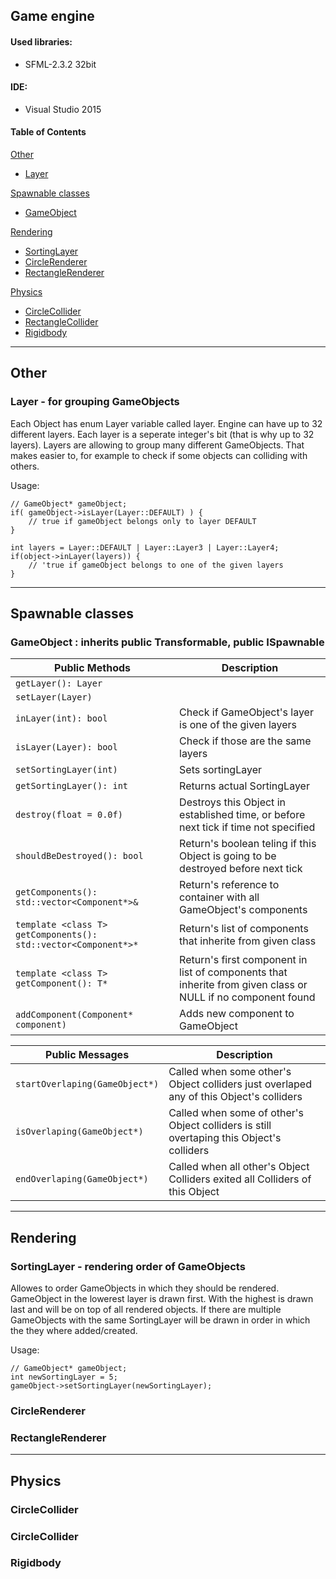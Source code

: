 ## Game engine 
#### Used libraries:
* SFML-2.3.2 32bit
#### IDE:
* Visual Studio 2015

#### Table of Contents

[Other](#other)  
* [Layer](#layer)  

[Spawnable classes](#spawnableclasses)  
* [GameObject](#GameObject)  

[Rendering](#Rendering)  
* [SortingLayer](#SortingLayer)  
* [CircleRenderer](#CircleRenderer)  
* [RectangleRenderer](#RectangleRenderer)  

[Physics](#Physics)  
* [CircleCollider](#CircleCollider)  
* [RectangleCollider](#RectangleCollider)  
* [Rigidbody](#Rigidbody)  

--------------------------------------------------------------------------------------------------------------------

## Other
### Layer - for grouping GameObjects
   Each Object has enum Layer variable called layer. Engine can have up to 32 different layers. Each layer is a seperate integer's bit (that is why up to 32 layers).
Layers are allowing to group many different GameObjects. That makes easier to, for example to check if some objects can colliding with others.

Usage:

	// GameObject* gameObject;
	if( gameObject->isLayer(Layer::DEFAULT) ) {
		// true if gameObject belongs only to layer DEFAULT
	}

	int layers = Layer::DEFAULT | Layer::Layer3 | Layer::Layer4;
	if(object->inLayer(layers)) {
		// 'true if gameObject belongs to one of the given layers	
	}
	

---------------------------------------------------------------------------------------------------------------------
<a name="spawnableclasses"/>

## Spawnable classes

### **GameObject** : inherits public Transformable, public ISpawnable

 Public Methods                      | Description
 ------------------------------------|-----------------------------------------------------------------------------------------
 `getLayer(): Layer` |
 `setLayer(Layer)` |
 `inLayer(int): bool` | Check if GameObject's layer is one of the given layers
 `isLayer(Layer): bool` | Check if those are the same layers
 `setSortingLayer(int)` | Sets sortingLayer
 `getSortingLayer(): int` | Returns actual SortingLayer
 `destroy(float = 0.0f)`              | Destroys this Object in established time, or before next tick if time not specified
 `shouldBeDestroyed(): bool`               | Return's boolean teling if this Object is going to be destroyed before next tick
`getComponents(): std::vector<Component*>&` | Return's reference to container with all GameObject's components
`template <class T> getComponents(): std::vector<Component*>*` | Return's list of components that inherite from given class
`template <class T> getComponent(): T*` | Return's first component in list of components that inherite from given class or NULL if no component found
 `addComponent(Component* component)` | Adds new component to GameObject
 
 Public Messages           	| Description
 -------------------------------|-----------------------------------------------------------------------------------------
 `startOverlaping(GameObject*)`	| Called when some other's Object colliders just overlaped any of this Object's colliders 
 `isOverlaping(GameObject*)`    | Called when some of other's Object colliders is still overtaping this Object's colliders
 `endOverlaping(GameObject*)`	| Called when all other's Object Colliders exited all Colliders of this Object

--------------------------------------------------------------------------------------------------------------------------

## Rendering
### SortingLayer - rendering order of GameObjects
Allowes to order GameObjects in which they should be rendered. GameObject in the lowerest layer is drawn first. With the highest is drawn last and will be on top of all rendered objects. If there are multiple GameObjects with the same SortingLayer will be drawn in order in which the they where added/created.
	
Usage:
	
	// GameObject* gameObject;
	int newSortingLayer = 5;
	gameObject->setSortingLayer(newSortingLayer);
	
### CircleRenderer

### RectangleRenderer

---------------------------------------------------------------------------------------------------------------------

## Physics

### CircleCollider
### CircleCollider
### Rigidbody
